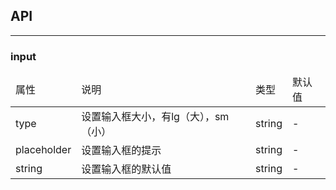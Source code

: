 ## API
---
### input
<table>
    <thead>
        <tr>
            <td>
                属性
            </td>
            <td>
                说明
            </td>
            <td>
                类型
            </td>
            <td>
                默认值
            </td>
        </tr>
    </thead>
    <tbody>
        <tr>
            <td>
                type
            </td>
            <td>
                设置输入框大小，有lg（大），sm（小）
            </td>
            <td>
                string
            </td>
            <td>
                -
            </td>
        </tr>
        <tr>
            <td>
                placeholder
            </td>
            <td>
                设置输入框的提示
            </td>
            <td>
                string
            </td>
            <td>
                -
            </td>
        </tr>
        <tr>
            <td>
                string
            </td>
            <td>
                设置输入框的默认值
            </td>
            <td>
                string
            </td>
            <td>
                -
            </td>
        </tr>
    </tbody>
</table>